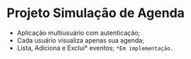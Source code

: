 # Projeto Simulação de Agenda

- Aplicação multiusuário com autenticação;
- Cada usuário visualiza apenas sua agenda;
- Lista, Adiciona e Exclui* eventos; `*Em implementação.`
